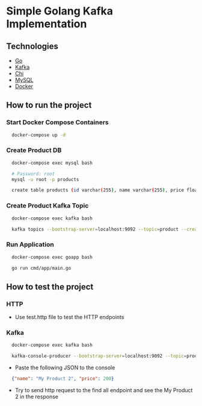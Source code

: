 # Simple Golang Kafka Implementation

## Technologies

- [Go](https://go.dev/)
- [Kafka](https://kafka.apache.org/)
- [Chi](https://go-chi.io/#/)
- [MySQL](https://www.mysql.com/)
- [Docker](https://www.docker.com/)

## How to run the project

### Start Docker Compose Containers

```bash
  docker-compose up -d
```

### Create Product DB

```bash
  docker-compose exec mysql bash
```

```bash
  # Password: root
  mysql -u root -p products
```

```bash
  create table products (id varchar(255), name varchar(255), price float);
```

### Create Product Kafka Topic

```bash
  docker-compose exec kafka bash
```

```bash
  kafka topics --bootstrap-server=localhost:9092 --topic=product --create
```

### Run Application

```bash
  docker-compose exec goapp bash
```

```bash
  go run cmd/app/main.go
```

## How to test the project

### HTTP

- Use test.http file to test the HTTP endpoints

### Kafka

```bash
  docker-compose exec kafka bash
```

```bash
  kafka-console-producer --bootstrap-server=localhost:9092 --topic=product
```

- Paste the following JSON to the console

```JSON
  {"name": "My Product 2", "price": 200}
```

- Try to send http request to the find all endpoint and see the My Product 2 in the response
